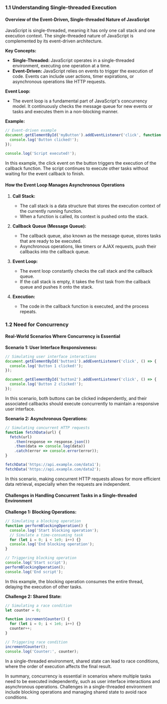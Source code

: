 ### 1.1 Understanding Single-threaded Execution

#### Overview of the Event-Driven, Single-threaded Nature of JavaScript

JavaScript is single-threaded, meaning it has only one call stack and one execution context. The single-threaded nature of JavaScript is complemented by its event-driven architecture.

**Key Concepts:**

- **Single-Threaded:** JavaScript operates in a single-threaded environment, executing one operation at a time.
- **Event-Driven:** JavaScript relies on events to trigger the execution of code. Events can include user actions, timer expirations, or asynchronous operations like HTTP requests.

**Event Loop:**

- The event loop is a fundamental part of JavaScript's concurrency model. It continuously checks the message queue for new events or tasks and executes them in a non-blocking manner.

**Example:**

```javascript
// Event-driven example
document.getElementById('myButton').addEventListener('click', function() {
  console.log('Button clicked!');
});

console.log('Script executed!');
```

In this example, the click event on the button triggers the execution of the callback function. The script continues to execute other tasks without waiting for the event callback to finish.

#### How the Event Loop Manages Asynchronous Operations

1. **Call Stack:**
   - The call stack is a data structure that stores the execution context of the currently running function.
   - When a function is called, its context is pushed onto the stack.

2. **Callback Queue (Message Queue):**
   - The callback queue, also known as the message queue, stores tasks that are ready to be executed.
   - Asynchronous operations, like timers or AJAX requests, push their callbacks into the callback queue.

3. **Event Loop:**
   - The event loop constantly checks the call stack and the callback queue.
   - If the call stack is empty, it takes the first task from the callback queue and pushes it onto the stack.

4. **Execution:**
   - The code in the callback function is executed, and the process repeats.

### 1.2 Need for Concurrency

#### Real-World Scenarios Where Concurrency is Essential

**Scenario 1: User Interface Responsiveness:**

```javascript
// Simulating user interface interactions
document.getElementById('button1').addEventListener('click', () => {
  console.log('Button 1 clicked!');
});

document.getElementById('button2').addEventListener('click', () => {
  console.log('Button 2 clicked!');
});
```

In this scenario, both buttons can be clicked independently, and their associated callbacks should execute concurrently to maintain a responsive user interface.

**Scenario 2: Asynchronous Operations:**

```javascript
// Simulating concurrent HTTP requests
function fetchData(url) {
  fetch(url)
    .then(response => response.json())
    .then(data => console.log(data))
    .catch(error => console.error(error));
}

fetchData('https://api.example.com/data1');
fetchData('https://api.example.com/data2');
```

In this scenario, making concurrent HTTP requests allows for more efficient data retrieval, especially when the requests are independent.

#### Challenges in Handling Concurrent Tasks in a Single-threaded Environment

**Challenge 1: Blocking Operations:**

```javascript
// Simulating a blocking operation
function performBlockingOperation() {
  console.log('Start blocking operation');
  // Simulate a time-consuming task
  for (let i = 0; i < 1e9; i++) {}
  console.log('End blocking operation');
}

// Triggering blocking operation
console.log('Start script');
performBlockingOperation();
console.log('End script');
```

In this example, the blocking operation consumes the entire thread, delaying the execution of other tasks.

**Challenge 2: Shared State:**

```javascript
// Simulating a race condition
let counter = 0;

function incrementCounter() {
  for (let i = 0; i < 1e6; i++) {}
  counter++;
}

// Triggering race condition
incrementCounter();
console.log('Counter:', counter);
```

In a single-threaded environment, shared state can lead to race conditions, where the order of execution affects the final result.

In summary, concurrency is essential in scenarios where multiple tasks need to be executed independently, such as user interface interactions and asynchronous operations. Challenges in a single-threaded environment include blocking operations and managing shared state to avoid race conditions.
